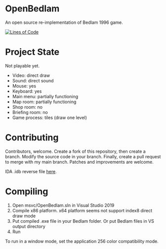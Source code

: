 # OpenBedlam

An open source re-implementation of Bedlam 1996 game.

[![Lines of Code](https://tokei.rs/b1/github/8street/ReversedBedlam?category=code)](https://github.com/XAMPPRocky/tokei)

# Project State

Not playable yet.

* Video: direct draw
* Sound: direct sound
* Mouse: yes
* Keyboard: yes
* Main menu: partially functioning
* Map room: partially functioning
* Shop room: no
* Briefing room: no
* Game process: tiles (draw one level)

# Contributing

Contributors, welcome. Create a fork of this repository, then create a branch. Modify the source code in your branch. Finally, create a pull request to merge with my main branch. Patches and improvements are welcome.

IDA .idb reverse file [here](https://www.dropbox.com/sh/h0yyypzx8gjkn9c/AABBuR-fwNthYnOYPf7VH-Q7a?dl=0).

# Compiling

1. Open msvc/OpenBedlam.sln in Visual Studio 2019
2. Compile x86 platform. x64 platform seems not support index8 direct draw mode
3. Put compiled .exe file in your Bedlam folder. Or put Bedlam files in VS output directory
4. Run

To run in a window mode, set the application 256 color compatibility mode.
